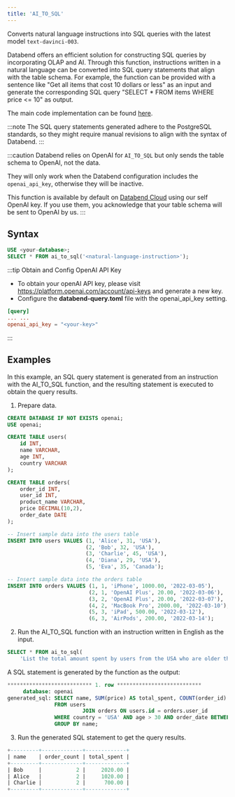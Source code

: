 ```yaml
---
title: 'AI_TO_SQL'
---
```


Converts natural language instructions into SQL queries with the latest model `text-davinci-003`.

Databend offers an efficient solution for constructing SQL queries by incorporating OLAP and AI. Through this function, instructions written in a natural language can be converted into SQL query statements that align with the table schema. For example, the function can be provided with a sentence like "Get all items that cost 10 dollars or less" as an input and generate the corresponding SQL query "SELECT * FROM items WHERE price <= 10" as output.

The main code implementation can be found [here](https://github.com/datafuselabs/databend/blob/1e93c5b562bd159ecb0f336bb88fd1b7f9dc4a62/src/query/service/src/table_functions/openai/ai_to_sql.rs).

:::note
The SQL query statements generated adhere to the PostgreSQL standards, so they might require manual revisions to align with the syntax of Databend.
:::

:::caution
Databend relies on OpenAI for `AI_TO_SQL` but only sends the table schema to OpenAI, not the data.

They will only work when the Databend configuration includes the `openai_api_key`, otherwise they will be inactive.

This function is available by default on [Databend Cloud](https://databend.com) using our self OpenAI key. If you use them, you acknowledge that your table schema will be sent to OpenAI by us.
:::

## Syntax

```sql
USE <your-database>;
SELECT * FROM ai_to_sql('<natural-language-instruction>');
```

:::tip Obtain and Config OpenAI API Key
- To obtain your openAI API key, please visit https://platform.openai.com/account/api-keys and generate a new key.
- Configure the **databend-query.toml** file with the openai_api_key setting.

```toml
[query]
... ...
openai_api_key = "<your-key>"
```
:::

## Examples

In this example, an SQL query statement is generated from an instruction with the AI_TO_SQL function, and the resulting statement is executed to obtain the query results.

1. Prepare data.

```sql
CREATE DATABASE IF NOT EXISTS openai;
USE openai;

CREATE TABLE users(
    id INT,
    name VARCHAR,
    age INT,
    country VARCHAR
);

CREATE TABLE orders(
    order_id INT,
    user_id INT,
    product_name VARCHAR,
    price DECIMAL(10,2),
    order_date DATE
);

-- Insert sample data into the users table
INSERT INTO users VALUES (1, 'Alice', 31, 'USA'),
                         (2, 'Bob', 32, 'USA'),
                         (3, 'Charlie', 45, 'USA'),
                         (4, 'Diana', 29, 'USA'),
                         (5, 'Eva', 35, 'Canada');

-- Insert sample data into the orders table
INSERT INTO orders VALUES (1, 1, 'iPhone', 1000.00, '2022-03-05'),
                          (2, 1, 'OpenAI Plus', 20.00, '2022-03-06'),
                          (3, 2, 'OpenAI Plus', 20.00, '2022-03-07'),
                          (4, 2, 'MacBook Pro', 2000.00, '2022-03-10'),
                          (5, 3, 'iPad', 500.00, '2022-03-12'),
                          (6, 3, 'AirPods', 200.00, '2022-03-14');
```

2. Run the AI_TO_SQL function with an instruction written in English as the input.

```sql
SELECT * FROM ai_to_sql(
    'List the total amount spent by users from the USA who are older than 30 years, grouped by their names, along with the number of orders they made in 2022');
```

A SQL statement is generated by the function as the output:

```sql
*************************** 1. row ***************************
     database: openai
generated_sql: SELECT name, SUM(price) AS total_spent, COUNT(order_id) AS total_orders
               FROM users
                        JOIN orders ON users.id = orders.user_id
               WHERE country = 'USA' AND age > 30 AND order_date BETWEEN '2022-01-01' AND '2022-12-31'
               GROUP BY name;
```

3. Run the generated SQL statement to get the query results.

```sql
+---------+-------------+-------------+
| name    | order_count | total_spent |
+---------+-------------+-------------+
| Bob     |           2 |     2020.00 |
| Alice   |           2 |     1020.00 |
| Charlie |           2 |      700.00 |
+---------+-------------+-------------+
```